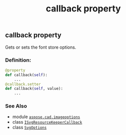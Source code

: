 ﻿---
title: callback property
second_title: Aspose.CAD for Python via .NET API References
description: 
type: docs
weight: 30
url: /aspose.cad.imageoptions/svgoptions/callback/
is_root: false
---

## callback property


Gets or sets the font store options.
### Definition:
```python
@property
def callback(self):
    ...
@callback.setter
def callback(self, value):
    ...
```

### See Also
* module [`aspose.cad.imageoptions`](../../)
* class [`ISvgResourceKeeperCallback`](/cad/python-net/aspose.cad.imageoptions.svgoptionsparameters/isvgresourcekeepercallback)
* class [`SvgOptions`](/cad/python-net/aspose.cad.imageoptions/svgoptions)
